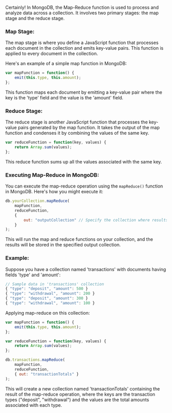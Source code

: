 Certainly! In MongoDB, the Map-Reduce function is used to process and analyze data across a collection. It involves two primary stages: the map stage and the reduce stage.

### Map Stage:
The map stage is where you define a JavaScript function that processes each document in the collection and emits key-value pairs. This function is applied to every document in the collection.

Here's an example of a simple map function in MongoDB:

```javascript
var mapFunction = function() {
    emit(this.type, this.amount);
};
```

This function maps each document by emitting a key-value pair where the key is the 'type' field and the value is the 'amount' field.

### Reduce Stage:
The reduce stage is another JavaScript function that processes the key-value pairs generated by the map function. It takes the output of the map function and condenses it by combining the values of the same key.

```javascript
var reduceFunction = function(key, values) {
    return Array.sum(values);
};
```

This reduce function sums up all the values associated with the same key.

### Executing Map-Reduce in MongoDB:
You can execute the map-reduce operation using the `mapReduce()` function in MongoDB. Here's how you might execute it:

```javascript
db.yourCollection.mapReduce(
    mapFunction,
    reduceFunction,
    {
        out: "outputCollection" // Specify the collection where results will be stored
    }
);
```

This will run the map and reduce functions on your collection, and the results will be stored in the specified output collection.

### Example:

Suppose you have a collection named 'transactions' with documents having fields 'type' and 'amount':

```javascript
// Sample data in 'transactions' collection
{ "type": "deposit", "amount": 500 }
{ "type": "withdrawal", "amount": 200 }
{ "type": "deposit", "amount": 300 }
{ "type": "withdrawal", "amount": 100 }
```

Applying map-reduce on this collection:

```javascript
var mapFunction = function() {
    emit(this.type, this.amount);
};

var reduceFunction = function(key, values) {
    return Array.sum(values);
};

db.transactions.mapReduce(
    mapFunction,
    reduceFunction,
    { out: "transactionTotals" }
);
```

This will create a new collection named 'transactionTotals' containing the result of the map-reduce operation, where the keys are the transaction types ("deposit", "withdrawal") and the values are the total amounts associated with each type.
